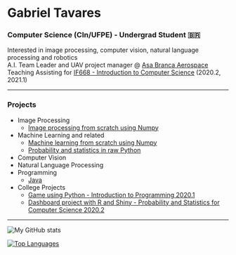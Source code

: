 # Gabriel Tavares
### Computer Science (CIn/UFPE) - Undergrad Student :brazil:
Interested in image processing, computer vision, natural language processing and robotics \
A.I. Team Leader and UAV project manager @ [Asa Branca Aerospace](https://github.com/RDAsaBranca) \
Teaching Assisting for <a href="https://www.cin.ufpe.br/~if668/" target="_blank">IF668 - Introduction to Computer Science</a> (2020.2, 2021.1)   
***
### Projects
- Image Processing
  - [Image processing from scratch using Numpy](https://github.com/booleangabs/Image-Processing-With-Numpy)
- Machine Learning and related
  - [Machine learning from scratch using Numpy](https://github.com/booleangabs/Machine-Learning-With-Numpy)
  - [Probability and statistics in raw Python](https://github.com/booleangabs/Probability-and-Statistics-From-Scratch)
- Computer Vision
- Natural Language Processing
- Programming
  - [Java](https://github.com/booleangabs/Learning-Java)
- College Projects
  - [Game using Python - Introduction to Programming 2020.1](https://github.com/booleangabs/Projeto-IP-2020.1)
  - [Dashboard project with R and Shiny - Probability and Statistics for Computer Science 2020.2](https://github.com/booleangabs/Airlines-Data-Dashboard)
***
![My GitHub stats](https://github-readme-stats.vercel.app/api?username=booleangabs&count_private=true)  

[![Top Languages](https://github-readme-stats.vercel.app/api/top-langs/?username=booleangabs)](https://github.com/anuraghazra/github-readme-stats)


<!--
**booleangabs/booleangabs** is a ✨ _special_ ✨ repository because its `README.md` (this file) appears on your GitHub profile.

Here are some ideas to get you started:

- 🔭 I’m currently working on ...
- 🌱 I’m currently learning ...
- 👯 I’m looking to collaborate on ...
- 🤔 I’m looking for help with ...
- 💬 Ask me about ...
- 📫 How to reach me: ...
- 😄 Pronouns: ...
- ⚡ Fun fact: ...
-->
